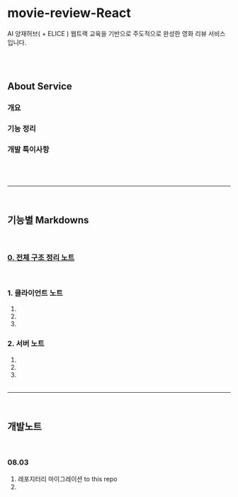 # movie-review-React
AI 양재허브( + ELICE ) 웹트랙 교육을 기반으로 주도적으로 완성한 영화 리뷰 서비스입니다.

<br><br>

## About Service

### 개요

### 기능 정리

### 개발 특이사항

### 

<br><br>

---

<br>

## 기능별 Markdowns
<br>

### [0. 전체 구조 정리 노트]()

<br>

### 1. 클라이언트 노트

1. []()
2. []()
3. []()

### 2. 서버 노트
1. []()
2. []()
3. []()
<br><br>

---
<br>

## 개발노트
<br>

### 08.03
1. 레포지터리 마이그레이션 to this repo
2. 